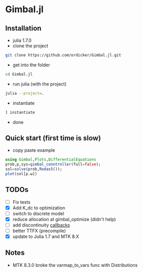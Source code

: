 # Gimbal.jl

## Installation
- julia 1.7.0
- clone the project
```sh
git clone https://github.com/ordicker/Gimbal.jl.git
```
- get into the folder
```sh
cd Gimbal.jl
```
- run julia (with the project)
```sh
julia --project=.
```
- instantiate
```julia
] instantiate
```
- done

## Quick start (first time is slow)
- copy paste example
```julia
using Gimbal,Plots,DifferentialEquations
prob,p,sys=gimbal_conntroller(full=false);
sol=solve(prob,Rodas5());
plot(sol[p.ω])
```

## TODOs
- [ ] Fix tests
- [X] Add K_dc to optimization
- [ ] switch to discrete model 
- [X] reduce allocation at gimbal_optimize (didn't help)
- [ ] add discontinuity [callbacks](https://mtk.sciml.ai/stable/basics/Composition/#Example:-Friction)
- [ ] better TTFX (precompile)
- [X] update to Julia 1.7 and MTK 8.X

## Notes
- MTK 8.3.0 broke the varmap_to_vars func with Distributions 
